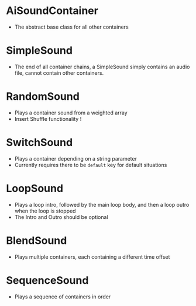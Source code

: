 # AiSoundContainer
- The abstract base class for all other containers
# SimpleSound
 - The end of all container chains, a SimpleSound simply contains an audio file, cannot contain other containers.
# RandomSound
- Plays a container sound from a weighted array
- Insert Shuffle functionality !
# SwitchSound
- Plays a container depending on a string parameter
- Currently requires there to be `default` key for default situations
# LoopSound
- Plays a loop intro, followed by the main loop body, and then a loop outro when the loop is stopped
- The Intro and Outro should be optional
# BlendSound
- Plays multiple containers, each containing a different time offset
# SequenceSound
- Plays a sequence of containers in order
